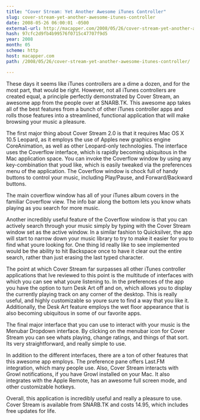 ```yaml
---
title: "Cover Stream: Yet Another Awesome iTunes Controller"
slug: cover-stream-yet-another-awesome-itunes-controller
date: 2008-05-26 06:00:01 -0500
external-url: http://macapper.com/2008/05/26/cover-stream-yet-another-awesome-itunes-controller/
hash: 97cfc2d9fb4b99576f0715c47707f9d5
year: 2008
month: 05
scheme: http
host: macapper.com
path: /2008/05/26/cover-stream-yet-another-awesome-itunes-controller/

---
```


These days it seems like iTunes controllers are a dime a dozen, and for the most part, that would be right. However, not all iTunes controllers are created equal, a principle perfectly demonstrated by Cover Stream, an awesome app from the people over at SNARB.TK. This awesome app takes all of the best features from a bunch of other iTunes controller apps and rolls those features into a streamlined, functional application that will make browsing your music a pleasure.

The first major thing about Cover Stream 2.0 is that it requires Mac OS X 10.5 Leopard, as it employs the use of Apples new graphics engine CoreAnimation, as well as other Leopard-only technologies. The interface uses the Coverflow interface, which is rapidly becoming ubiquitous in the Mac application space. You can invoke the Coverflow window by using any key-combination that youd like, which is easily tweaked via the preferences menu of the application. The Coverflow window is chock full of handy buttons to control your music, including Play/Pause, and Forward/Backward buttons.


The main coverflow window has all of your iTunes album covers in the familiar Coverflow view. The info bar along the bottom lets you know whats playing as you search for more music.

Another incredibly useful feature of the Coverflow window is that you can actively search through your music simply by typing with the Cover Stream window set as the active window. In a similar fashion to Quicksilver, the app will start to narrow down your music library to try to make it easier for you to find what youre looking for. One thing Id really like to see implemented would be the ability to hit Backspace once to have it clear out the entire search, rather than just erasing the last typed character.



The point at which Cover Stream far surpasses all other iTunes controller applications that Ive reviewed to this point is the multitude of interfaces with which you can see what youre listening to. In the preferences of the app you have the option to turn Desk Art off and on, which allows you to display the currently playing track on any corner of the desktop. This is really useful, and highly customizable so youre sure to find a way that you like it. Additionally, the Desk Art feature employs the wet floor appearance that is also becoming ubiquitous in some of our favorite apps.



The final major interface that you can use to interact with your music is the Menubar Dropdown interface. By clicking on the menubar icon for Cover Stream you can see whats playing, change ratings, and things of that sort. Its very straightforward, and really simple to use.



In addition to the different interfaces, there are a ton of other features that this awesome app employs. The preference pane offers Last.FM integration, which many people use. Also, Cover Stream interacts with Growl notifications, if you have Growl installed on your Mac. It also integrates with the Apple Remote, has an awesome full screen mode, and other customizable hotkeys.



Overall, this application is incredibly useful and really a pleasure to use. Cover Stream is available from SNARB.TK and costs 14.95, which includes free updates for life.
